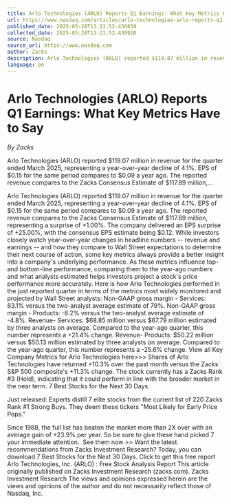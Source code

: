 ```yaml
---
title: Arlo Technologies (ARLO) Reports Q1 Earnings: What Key Metrics Have to Say
url: https://www.nasdaq.com/articles/arlo-technologies-arlo-reports-q1-earnings-what-key-metrics-have-say
published_date: 2025-05-28T13:21:52.430858
collected_date: 2025-05-28T13:21:52.430920
source: Nasdaq
source_url: https://www.nasdaq.com
author: Zacks
description: Arlo Technologies (ARLO) reported $119.07 million in revenue for the quarter ended March 2025, representing a year-over-year decline of 4.1%. EPS of $0.15 for the same period compares to $0.09 a year ago. The reported revenue compares to the Zacks Consensus Estimate of $117.89 million,...
language: en
---
```


# Arlo Technologies (ARLO) Reports Q1 Earnings: What Key Metrics Have to Say

*By Zacks*

Arlo Technologies (ARLO) reported $119.07 million in revenue for the quarter ended March 2025, representing a year-over-year decline of 4.1%. EPS of $0.15 for the same period compares to $0.09 a year ago. The reported revenue compares to the Zacks Consensus Estimate of $117.89 million,...

Arlo Technologies (ARLO) reported $119.07 million in revenue for the quarter ended March 2025, representing a year-over-year decline of 4.1%. EPS of $0.15 for the same period compares to $0.09 a year ago. The reported revenue compares to the Zacks Consensus Estimate of $117.89 million, representing a surprise of +1.00%. The company delivered an EPS surprise of +25.00%, with the consensus EPS estimate being $0.12. 
 While investors closely watch year-over-year changes in headline numbers -- revenue and earnings -- and how they compare to Wall Street expectations to determine their next course of action, some key metrics always provide a better insight into a company's underlying performance. As these metrics influence top- and bottom-line performance, comparing them to the year-ago numbers and what analysts estimated helps investors project a stock's price performance more accurately. Here is how Arlo Technologies performed in the just reported quarter in terms of the metrics most widely monitored and projected by Wall Street analysts: Non-GAAP gross margin - Services: 83.1% versus the two-analyst average estimate of 79%. Non-GAAP gross margin - Products: -6.2% versus the two-analyst average estimate of -4.8%. Revenue- Services: $68.85 million versus $67.79 million estimated by three analysts on average. Compared to the year-ago quarter, this number represents a +21.4% change. Revenue- Products: $50.22 million versus $50.13 million estimated by three analysts on average. Compared to the year-ago quarter, this number represents a -25.6% change. View all Key Company Metrics for Arlo Technologies here&gt;&gt;&gt; Shares of Arlo Technologies have returned +10.3% over the past month versus the Zacks S&amp;P 500 composite's +11.3% change. The stock currently has a Zacks Rank #3 (Hold), indicating that it could perform in line with the broader market in the near term. 
7 Best Stocks for the Next 30 Days 
 
Just released: Experts distill 7 elite stocks from the current list of 220 Zacks Rank #1 Strong Buys. They deem these tickers "Most Likely for Early Price Pops." 
 
Since 1988, the full list has beaten the market more than 2X over with an average gain of +23.9% per year. So be sure to give these hand picked 7 your immediate attention.  See them now &gt;&gt; Want the latest recommendations from Zacks Investment Research? Today, you can download 7 Best Stocks for the Next 30 Days. Click to get this free report Arlo Technologies, Inc. (ARLO) : Free Stock Analysis Report This article originally published on Zacks Investment Research (zacks.com). Zacks Investment Research 
 The views and opinions expressed herein are the views and opinions of the author and do not necessarily reflect those of Nasdaq, Inc.